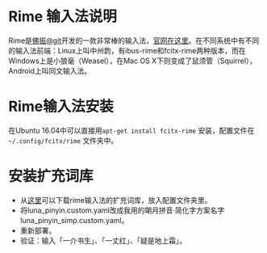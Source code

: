 # Rime 输入法说明
Rime是[佛振@git](https://gist.github.com/lotem)开发的一款非常棒的输入法，[官网在这里](http://rime.im/)。在不同系统中有不同的输入法前端：Linux上叫中州韵，有ibus-rime和fcitx-rime两种版本，而在Windows上是小狼毫（Weasel），在Mac OS X下则变成了鼠须管（Squirrel），Android上叫同文输入法。

# Rime输入法安装
在Ubuntu 16.04中可以直接用`apt-get install fcitx-rime` 安装，配置文件在`~/.config/fcitx/rime` 文件夹中。

# 安装扩充词库
* 从[这里](https://github.com/rime-aca/dictionaries)可以下载rime输入法的扩充词库，放入配置文件夹里。
* 将luna_pinyin.custom.yaml改成我用的朙月拼音·简化字方案名字 luna_pinyin_simp.custom.yaml。
* 重新部署。
* 验证：输入「一介书生」、「一丈红」、「疑是地上霜」。


